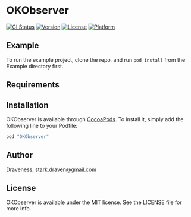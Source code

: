 # OKObserver

[![CI Status](http://img.shields.io/travis/Draveness/OKObserver.svg?style=flat)](https://travis-ci.org/Draveness/OKObserver)
[![Version](https://img.shields.io/cocoapods/v/OKObserver.svg?style=flat)](http://cocoapods.org/pods/OKObserver)
[![License](https://img.shields.io/cocoapods/l/OKObserver.svg?style=flat)](http://cocoapods.org/pods/OKObserver)
[![Platform](https://img.shields.io/cocoapods/p/OKObserver.svg?style=flat)](http://cocoapods.org/pods/OKObserver)

## Example

To run the example project, clone the repo, and run `pod install` from the Example directory first.

## Requirements

## Installation

OKObserver is available through [CocoaPods](http://cocoapods.org). To install
it, simply add the following line to your Podfile:

```ruby
pod "OKObserver"
```

## Author

Draveness, stark.draven@gmail.com

## License

OKObserver is available under the MIT license. See the LICENSE file for more info.
